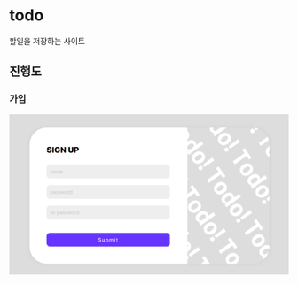 # todo
할일을 저장하는 사이트

## 진행도

### 가입
![가입](https://github.com/5-23/todo/blob/main/sub/sign_up.png?raw=true)
